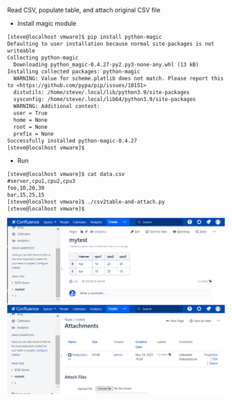 Read CSV, populate table, and attach original CSV file

* Install magic module
```
[steve@localhost vmware]$ pip install python-magic
Defaulting to user installation because normal site-packages is not writeable
Collecting python-magic
  Downloading python_magic-0.4.27-py2.py3-none-any.whl (13 kB)
Installing collected packages: python-magic
  WARNING: Value for scheme.platlib does not match. Please report this to <https://github.com/pypa/pip/issues/10151>
  distutils: /home/steve/.local/lib/python3.9/site-packages
  sysconfig: /home/steve/.local/lib64/python3.9/site-packages
  WARNING: Additional context:
  user = True
  home = None
  root = None
  prefix = None
Successfully installed python-magic-0.4.27
[steve@localhost vmware]$ 
```

* Run

```
[steve@localhost vmware]$ cat data.csv
#server,cpu1,cpu2,cpu3
foo,10,20,30
bar,15,25,15
[steve@localhost vmware]$ ./csv2table-and-attach.py
[steve@localhost vmware]$
```

![attach1](images/csv2table-and-attach-1.png?raw=true "attach1")
![attach2](images/csv2table-and-attach-2.png?raw=true "attach2")
